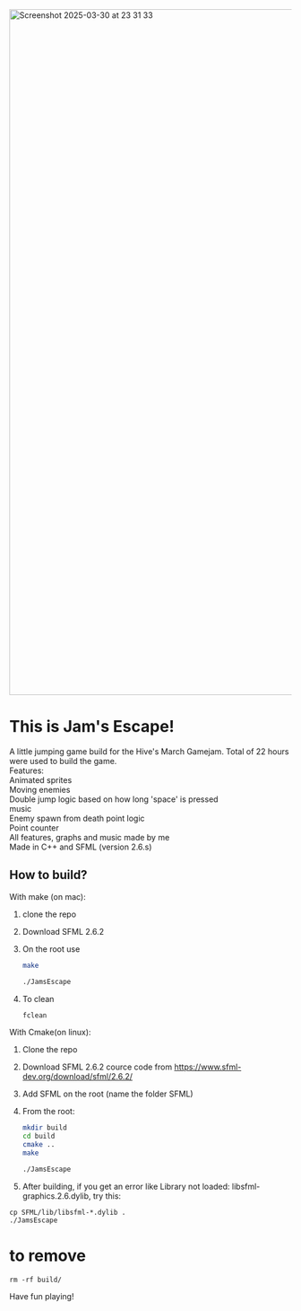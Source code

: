 <img width="1222" alt="Screenshot 2025-03-30 at 23 31 33" src="https://github.com/user-attachments/assets/5160f6ee-2d94-4b08-9384-ea4c141c2eb6" />

# This is Jam's Escape!

A little jumping game build for the Hive's March Gamejam. Total of 22 hours were used to build the game. <br>
Features: <br> Animated sprites <br> Moving enemies <br> Double jump logic based on how long 'space' is pressed <br> music <br> Enemy spawn from death point logic <br> Point counter <br> All features, graphs and music made by me <br>
Made in C++ and SFML (version 2.6.s)

## How to build?

With make (on mac):

1. clone the repo
2. Download SFML 2.6.2
3. On the root use
   ```bash
   make

   ./JamsEscape
   ```

5. To clean 
   ``` bash
   fclean
   ```

With Cmake(on linux):

1. Clone the repo
2. Download SFML 2.6.2 cource code from 
	https://www.sfml-dev.org/download/sfml/2.6.2/
3. Add SFML on the root (name the folder SFML)
4. From the root:

   ```bash
   mkdir build
   cd build
   cmake ..
   make

   ./JamsEscape
   ```

3. After building, if you get an error like Library not loaded: libsfml-graphics.2.6.dylib, try this:
```
cp SFML/lib/libsfml-*.dylib .
./JamsEscape
```

   # to remove

   ``` rm -rf build/ ```

Have fun playing!
